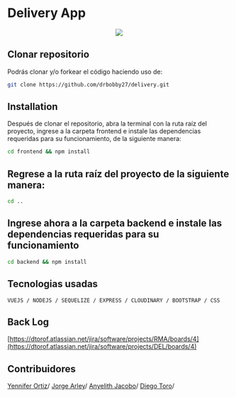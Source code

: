 # Delivery App

<div align="center">
  <img  src="https://res.cloudinary.com/jorge-tarifa/image/upload/v1665118200/carrito-market-mix/Magna_hoka4e.jpg"/>
</div>


## Clonar repositorio
Podrás clonar y/o forkear el código haciendo uso de:  

```bash
git clone https://github.com/drbobby27/delivery.git
```
## Installation
Después de clonar el repositorio, abra la terminal con la ruta raíz del proyecto, ingrese a la carpeta frontend e instale las dependencias requeridas para su funcionamiento, de la siguiente manera: 

```bash
cd frontend && npm install
```

## Regrese a la ruta raíz del proyecto de la siguiente manera: 

```bash
cd ..
```
## Ingrese ahora a la carpeta backend e instale las dependencias requeridas para su funcionamiento

```bash
cd backend && npm install
```

## Tecnologias usadas
`VUEJS / NODEJS / SEQUELIZE / EXPRESS / CLOUDINARY / BOOTSTRAP / CSS`

## Back Log
[https://dtorof.atlassian.net/jira/software/projects/RMA/boards/4](https://dtorof.atlassian.net/jira/software/projects/DEL/boards/4)

## Contribuidores
[Yennifer Ortiz](https://github.com/yortizher)/
[Jorge Arley](https://github.com/drbobby27)/
[Anyelith Jacobo](https://github.com/anyelithj)/
[Diego Toro](https://github.com/Dtorof)/
